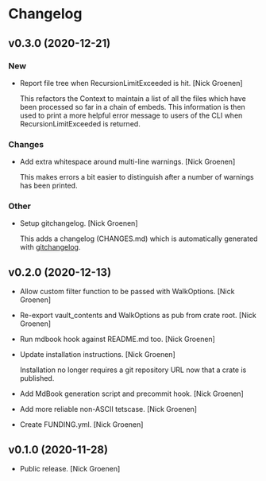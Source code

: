 # Changelog

## v0.3.0 (2020-12-21)

### New

* Report file tree when RecursionLimitExceeded is hit. \[Nick Groenen]
  
  This refactors the Context to maintain a list of all the files which
  have been processed so far in a chain of embeds. This information is
  then used to print a more helpful error message to users of the CLI when
  RecursionLimitExceeded is returned.

### Changes

* Add extra whitespace around multi-line warnings. \[Nick Groenen]
  
  This makes errors a bit easier to distinguish after a number of warnings
  has been printed.

### Other

* Setup gitchangelog. \[Nick Groenen]
  
  This adds a changelog (CHANGES.md) which is automatically generated with
  [gitchangelog](https://github.com/vaab/gitchangelog).

## v0.2.0 (2020-12-13)

* Allow custom filter function to be passed with WalkOptions. \[Nick Groenen]

* Re-export vault_contents and WalkOptions as pub from crate root. \[Nick Groenen]

* Run mdbook hook against README.md too. \[Nick Groenen]

* Update installation instructions. \[Nick Groenen]
  
  Installation no longer requires a git repository URL now that a crate is
  published.

* Add MdBook generation script and precommit hook. \[Nick Groenen]

* Add more reliable non-ASCII tetscase. \[Nick Groenen]

* Create FUNDING.yml. \[Nick Groenen]

## v0.1.0 (2020-11-28)

* Public release. \[Nick Groenen]
